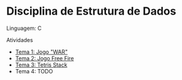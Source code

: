 # Disciplina de Estrutura de Dados

Linguagem: C

Atividades
- [Tema 1: Jogo "WAR"](https://github.com/lauraFCa/estrutura-dados/tree/main/Tema_1_WAR)
- [Tema 2: Jogo Free Fire](https://github.com/lauraFCa/estrutura-dados/tree/main/Tema_2_FreeFire)
- [Tema 3: Tetris Stack](https://github.com/lauraFCa/estrutura-dados/tree/main/Tema_3_TetrisStack)
- Tema 4: TODO
